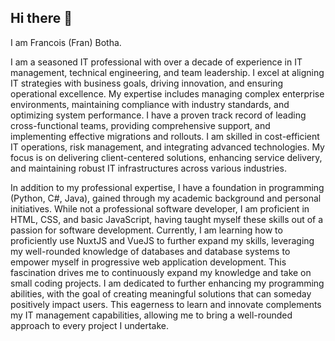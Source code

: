 ## Hi there 👋

I am Francois (Fran) Botha. 

I am a seasoned IT professional with over a decade of experience in IT management, technical engineering, and team leadership. I excel at aligning IT strategies with business goals, driving innovation, and ensuring operational excellence. My expertise includes managing complex enterprise environments, maintaining compliance with industry standards, and optimizing system performance. I have a proven track record of leading cross-functional teams, providing comprehensive support, and implementing effective migrations and rollouts. I am skilled in cost-efficient IT operations, risk management, and integrating advanced technologies. My focus is on delivering client-centered solutions, enhancing service delivery, and maintaining robust IT infrastructures across various industries.

In addition to my professional expertise, I have a foundation in programming (Python, C#, Java), gained through my academic background and personal initiatives. While not a professional software developer, I am proficient in HTML, CSS, and basic JavaScript, having taught myself these skills out of a passion for software development. Currently, I am learning how to proficiently use NuxtJS and VueJS to further expand my skills, leveraging my well-rounded knowledge of databases and database systems to empower myself in progressive web application development. This fascination drives me to continuously expand my knowledge and take on small coding projects. I am dedicated to further enhancing my programming abilities, with the goal of creating meaningful solutions that can someday positively impact users. This eagerness to learn and innovate complements my IT management capabilities, allowing me to bring a well-rounded approach to every project I undertake.

<!--
**FranBotha1990/FranBotha1990** is a ✨ _special_ ✨ repository because its `README.md` (this file) appears on your GitHub profile.

Here are some ideas to get you started:

- 🔭 I’m currently working on ...
- 🌱 I’m currently learning ...
- 👯 I’m looking to collaborate on ...
- 🤔 I’m looking for help with ...
- 💬 Ask me about ...
- 📫 How to reach me: ...
- 😄 Pronouns: ...
- ⚡ Fun fact: ...
-->
